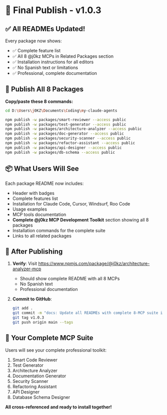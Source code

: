 # 🎉 Final Publish - v1.0.3

## ✅ All READMEs Updated!

Every package now shows:
- ✅ Complete feature list
- ✅ All 8 @j0kz MCPs in Related Packages section
- ✅ Installation instructions for all editors
- ✅ No Spanish text or limitations
- ✅ Professional, complete documentation

## 🚀 Publish All 8 Packages

**Copy/paste these 8 commands:**

```bash
cd D:\Users\j0KZ\Documents\Coding\my-claude-agents

npm publish -w packages/smart-reviewer --access public
npm publish -w packages/test-generator --access public
npm publish -w packages/architecture-analyzer --access public
npm publish -w packages/doc-generator --access public
npm publish -w packages/security-scanner --access public
npm publish -w packages/refactor-assistant --access public
npm publish -w packages/api-designer --access public
npm publish -w packages/db-schema --access public
```

## 📦 What Users Will See

Each package README now includes:
- Header with badges
- Complete features list
- Installation for Claude Code, Cursor, Windsurf, Roo Code
- Usage examples
- MCP tools documentation
- **Complete @j0kz MCP Development Toolkit** section showing all 8 packages
- Installation commands for the complete suite
- Links to all related packages

## 🎯 After Publishing

1. **Verify**: Visit https://www.npmjs.com/package/@j0kz/architecture-analyzer-mcp
   - Should show complete README with all 8 MCPs
   - No Spanish text
   - Professional documentation

2. **Commit to GitHub**:
   ```bash
   git add .
   git commit -m "docs: Update all READMEs with complete 8-MCP suite information"
   git tag v1.0.3
   git push origin main --tags
   ```

## 🌟 Your Complete MCP Suite

Users will see your complete professional toolkit:
1. Smart Code Reviewer
2. Test Generator
3. Architecture Analyzer
4. Documentation Generator
5. Security Scanner
6. Refactoring Assistant
7. API Designer
8. Database Schema Designer

**All cross-referenced and ready to install together!**
